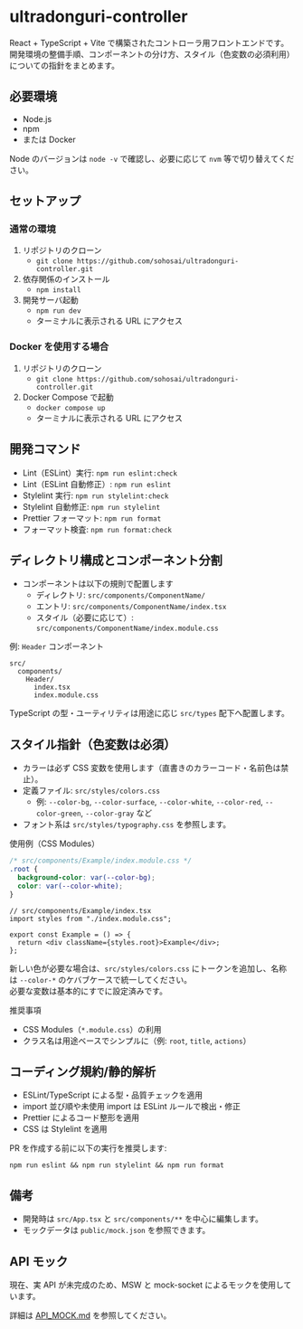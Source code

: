# ultradonguri-controller

React + TypeScript + Vite で構築されたコントローラ用フロントエンドです。開発環境の整備手順、コンポーネントの分け方、スタイル（色変数の必須利用）についての指針をまとめます。

## 必要環境

- Node.js
- npm
- または Docker

Node のバージョンは `node -v` で確認し、必要に応じて `nvm` 等で切り替えてください。

## セットアップ

### 通常の環境

1. リポジトリのクローン
   - `git clone https://github.com/sohosai/ultradonguri-controller.git`
2. 依存関係のインストール
   - `npm install`
3. 開発サーバ起動
   - `npm run dev`
   - ターミナルに表示される URL にアクセス

### Docker を使用する場合

1. リポジトリのクローン
   - `git clone https://github.com/sohosai/ultradonguri-controller.git`
2. Docker Compose で起動
   - `docker compose up`   
   - ターミナルに表示される URL にアクセス
## 開発コマンド

- Lint（ESLint）実行: `npm run eslint:check`
- Lint（ESLint 自動修正）: `npm run eslint`
- Stylelint 実行: `npm run stylelint:check`
- Stylelint 自動修正: `npm run stylelint`
- Prettier フォーマット: `npm run format`
- フォーマット検査: `npm run format:check`

## ディレクトリ構成とコンポーネント分割

- コンポーネントは以下の規則で配置します
  - ディレクトリ: `src/components/ComponentName/`
  - エントリ: `src/components/ComponentName/index.tsx`
  - スタイル（必要に応じて）: `src/components/ComponentName/index.module.css`

例: `Header` コンポーネント

```
src/
  components/
    Header/
      index.tsx
      index.module.css
```

TypeScript の型・ユーティリティは用途に応じ `src/types` 配下へ配置します。

## スタイル指針（色変数は必須）

- カラーは必ず CSS 変数を使用します（直書きのカラーコード・名前色は禁止）。
- 定義ファイル: `src/styles/colors.css`
  - 例: `--color-bg`, `--color-surface`, `--color-white`, `--color-red`, `--color-green`, `--color-gray` など
- フォント系は `src/styles/typography.css` を参照します。

使用例（CSS Modules）

```css
/* src/components/Example/index.module.css */
.root {
  background-color: var(--color-bg);
  color: var(--color-white);
}
```

```tsx
// src/components/Example/index.tsx
import styles from "./index.module.css";

export const Example = () => {
  return <div className={styles.root}>Example</div>;
};
```

新しい色が必要な場合は、`src/styles/colors.css` にトークンを追加し、名称は `--color-*` のケバブケースで統一してください。  
必要な変数は基本的にすでに設定済みです。

推奨事項

- CSS Modules（`*.module.css`）の利用
- クラス名は用途ベースでシンプルに（例: `root`, `title`, `actions`）

## コーディング規約/静的解析

- ESLint/TypeScript による型・品質チェックを適用
- import 並び順や未使用 import は ESLint ルールで検出・修正
- Prettier によるコード整形を適用
- CSS は Stylelint を適用

PR を作成する前に以下の実行を推奨します:

```
npm run eslint && npm run stylelint && npm run format
```

## 備考

- 開発時は `src/App.tsx` と `src/components/**` を中心に編集します。
- モックデータは `public/mock.json` を参照できます。

## API モック

現在、実 API が未完成のため、MSW と mock-socket によるモックを使用しています。

詳細は [API_MOCK.md](./API_MOCK.md) を参照してください。
